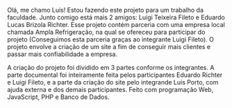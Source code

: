 Olá, me chamo Luis! Estou fazendo este projeto para um trabalho da faculdade. Junto comigo está mais 2 amigos: Luigi Teixeira Fileto e Eduardo Lucas Brizola Richter. Esse projeto contém parceria com uma empresa local chamada Ampla Refrigeração, na qual se ofereceu para participar do projeto (Conseguimos esta parceria graças ao integrante Luigi Fileto). O projeto envolve a criação de um site a fim de conseguir mais clientes e passar mais confiabilidade a empresa. 

A criação do projeto foi dividido em 3 partes conforme os integrantes. A parte documental foi inteiramente feita pelos participantes Eduardo Richter e Luigi Fileto, e a parte da criação do site pelo integrande Luis Porto, com ajuda externa e dos demais participantes. Feito com programação Web, JavaScript, PHP e Banco de Dados.